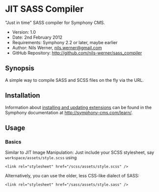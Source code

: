 # JIT SASS Compiler #

"Just in time" SASS compiler for Symphony CMS.

- Version: 1.0
- Date: 2nd February 2012
- Requirements: Symphony 2.2 or later, maybe earlier
- Author: Nils Werner, nils.werner@gmail.com
- GitHub Repository: <http://github.com/nils-werner/sass_compiler>

## Synopsis

A simple way to compile SASS and SCSS files on the fly via the URL.

## Installation

Information about [installing and updating extensions](http://symphony-cms.com/learn/tasks/view/install-an-extension/) can be found in the Symphony documentation at <http://symphony-cms.com/learn/>.

## Usage

### Basics

Similar to JIT Image Manipulation: Just include your SCSS stylesheet, say `workspace/assets/style.scss` using

	<link rel="stylesheet" href="/scss/assets/style.scss" />

Alternatively, you can use the older, less CSS-like dialect of SASS:

	<link rel="stylesheet" href="/sass/assets/style.sass" />
